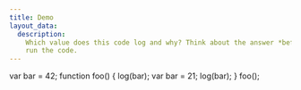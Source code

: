 ```yaml
---
title: Demo
layout_data:
  description:
    Which value does this code log and why? Think about the answer *before* you
    run the code.
---
```


var bar = 42;
function foo() {
log(bar);
var bar = 21;
log(bar);
}
foo();
